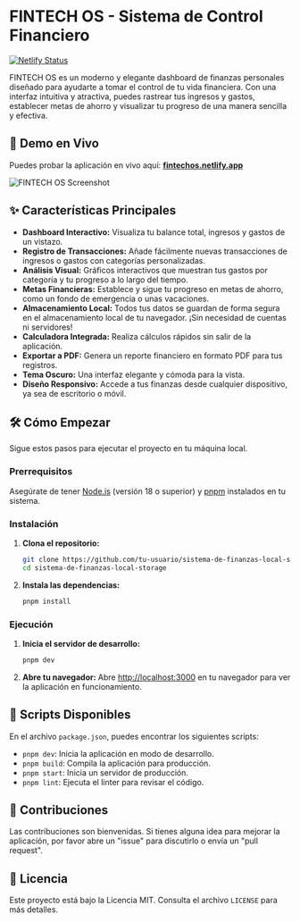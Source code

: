 # FINTECH OS - Sistema de Control Financiero

[![Netlify Status](https://api.netlify.com/api/v1/badges/YOUR_NETLIFY_BADGE_ID/deploy-status)](https://app.netlify.com/sites/fintechos/deploys) <!-- Reemplaza con tu ID de badge de Netlify -->

FINTECH OS es un moderno y elegante dashboard de finanzas personales diseñado para ayudarte a tomar el control de tu vida financiera. Con una interfaz intuitiva y atractiva, puedes rastrear tus ingresos y gastos, establecer metas de ahorro y visualizar tu progreso de una manera sencilla y efectiva.

## 🚀 Demo en Vivo

Puedes probar la aplicación en vivo aquí: **[fintechos.netlify.app](https://fintechos.netlify.app/)**

![FINTECH OS Screenshot](https://i.imgur.com/example.png)  <!-- Reemplaza con una captura de pantalla real -->

## ✨ Características Principales

- **Dashboard Interactivo:** Visualiza tu balance total, ingresos y gastos de un vistazo.
- **Registro de Transacciones:** Añade fácilmente nuevas transacciones de ingresos o gastos con categorías personalizadas.
- **Análisis Visual:** Gráficos interactivos que muestran tus gastos por categoría y tu progreso a lo largo del tiempo.
- **Metas Financieras:** Establece y sigue tu progreso en metas de ahorro, como un fondo de emergencia o unas vacaciones.
- **Almacenamiento Local:** Todos tus datos se guardan de forma segura en el almacenamiento local de tu navegador. ¡Sin necesidad de cuentas ni servidores!
- **Calculadora Integrada:** Realiza cálculos rápidos sin salir de la aplicación.
- **Exportar a PDF:** Genera un reporte financiero en formato PDF para tus registros.
- **Tema Oscuro:** Una interfaz elegante y cómoda para la vista.
- **Diseño Responsivo:** Accede a tus finanzas desde cualquier dispositivo, ya sea de escritorio o móvil.

## 🛠️ Cómo Empezar

Sigue estos pasos para ejecutar el proyecto en tu máquina local.

### Prerrequisitos

Asegúrate de tener [Node.js](https://nodejs.org/) (versión 18 o superior) y [pnpm](https://pnpm.io/) instalados en tu sistema.

### Instalación

1.  **Clona el repositorio:**
    ```bash
    git clone https://github.com/tu-usuario/sistema-de-finanzas-local-storage.git
    cd sistema-de-finanzas-local-storage
    ```

2.  **Instala las dependencias:**
    ```bash
    pnpm install
    ```

### Ejecución

1.  **Inicia el servidor de desarrollo:**
    ```bash
    pnpm dev
    ```

2.  **Abre tu navegador:**
    Abre [http://localhost:3000](http://localhost:3000) en tu navegador para ver la aplicación en funcionamiento.

## 📜 Scripts Disponibles

En el archivo `package.json`, puedes encontrar los siguientes scripts:

- `pnpm dev`: Inicia la aplicación en modo de desarrollo.
- `pnpm build`: Compila la aplicación para producción.
- `pnpm start`: Inicia un servidor de producción.
- `pnpm lint`: Ejecuta el linter para revisar el código.

## 🤝 Contribuciones

Las contribuciones son bienvenidas. Si tienes alguna idea para mejorar la aplicación, por favor abre un "issue" para discutirlo o envía un "pull request".

## 📄 Licencia

Este proyecto está bajo la Licencia MIT. Consulta el archivo `LICENSE` para más detalles.